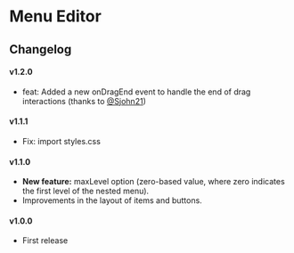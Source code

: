 # Menu Editor

## Changelog

#### v1.2.0

* feat: Added a new onDragEnd event to handle the end of drag interactions (thanks to [@Sjohn21](https://github.com/Sjohn21))

#### v1.1.1

* Fix: import styles.css

#### v1.1.0

* **New feature:** maxLevel option (zero-based value, where zero indicates the first level of the nested menu).
* Improvements in the layout of items and buttons.

#### v1.0.0 

* First release